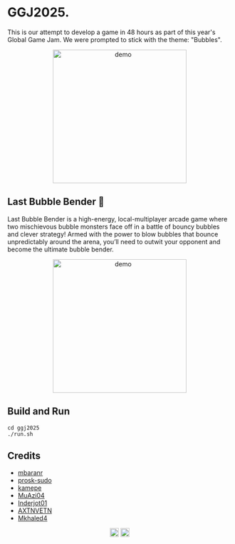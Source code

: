 # GGJ2025.

This is our attempt to develop a game in 48 hours as part of this year's Global Game Jam. We were prompted to stick with the theme: "Bubbles".

<div align="center">
  <img src="assets/art/start_background.png" alt="demo" width="300"/>
</div>

## Last Bubble Bender 🫧

Last Bubble Bender is a high-energy, local-multiplayer arcade game where two mischievous bubble monsters face off in a battle of bouncy bubbles and clever strategy! Armed with the power to blow bubbles that bounce unpredictably around the arena, you’ll need to outwit your opponent and become the ultimate bubble bender.

<div align="center">
  <img src="assets/objects/bubble_burst.png" alt="demo" width="300"/>
</div>

## Build and Run

```
cd ggj2025
./run.sh
```

## Credits

* [mbaranr](https://github.com/mbaranr)
* [prosk-sudo](https://github.com/prosk-sudo)
* [kamepe](https://github.com/kamepe)
* [MuAzi04](https://github.com/MuAzi04) 
* [Inderjot01](https://github.com/Inderjot01)
* [AXTNVETN](https://github.com/AXTNVETN)
* [Mkhaled4](https://github.com/Mkhaled4)

<div align="center">
  <img src="assets/player/die.png" alt="demo" width="20"/>
  <img src="assets/player/die2.png" alt="demo" width="20"/>
</div>
